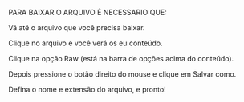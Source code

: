 PARA BAIXAR O ARQUIVO É NECESSARIO QUE:


Vá até o arquivo que você precisa baixar.

Clique no arquivo e você verá os eu conteúdo.

Clique na opção Raw (está na barra de opções acima do conteúdo).

Depois pressione o botão direito do mouse  e clique em Salvar como.

Defina o nome e extensão do arquivo, e pronto!
